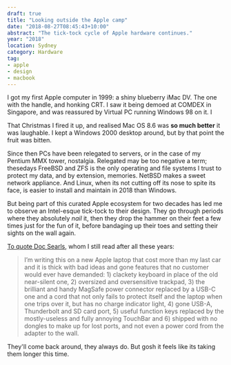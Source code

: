 ```yaml
---
draft: true
title: "Looking outside the Apple camp"
date: "2018-08-27T08:45:43+10:00"
abstract: "The tick-tock cycle of Apple hardware continues."
year: "2018"
location: Sydney
category: Hardware
tag:
- apple
- design
- macbook
---
```

I got my first Apple computer in 1999: a shiny blueberry iMac DV. The one with the handle, and honking CRT. I saw it being demoed at COMDEX in Singapore, and was reassured by Virtual PC running Windows 98 on it. I

 That Christmas I fired it up, and realised Mac OS 8.6 was **so much better** it was laughable. I kept a Windows 2000 desktop around, but by that point the fruit was bitten.

Since then PCs have been relegated to servers, or in the case of my Pentium MMX tower, nostalgia. Relegated may be too negative a term; thesedays FreeBSD and ZFS is the only operating and file systems I trust to protect my data, and by extension, memories. NetBSD makes a sweet network appliance. And Linux, when its not cutting off its nose to spite its face, is easier to install and maintain in 2018 than Windows.

But being part of this curated Apple ecosystem for two decades has led me to observe an Intel-esque tick-tock to their design. They go through periods where they absolutely *nail* it, then they drop the hammer on their feet a few times just for the fun of it, before bandaging up their toes and setting their sights on the wall again. 

[To quote Doc Searls], whom I still read after all these years:

> I’m writing this on a new Apple laptop that cost more than my last car and it is thick with bad ideas and gone features that no customer would ever have demanded: 1) clackety keyboard in place of the old near-silent one, 2) oversized and oversensitive trackpad, 3) the brilliant and handy MagSafe power connector replaced by a USB-C one and a cord that not only fails to protect itself and the laptop when one trips over it, but has no charge indicator light, 4) gone USB-A, Thunderbolt and SD card port, 5) useful function keys replaced by the mostly-useless and fully annoying TouchBar and 6) shipped with no dongles to make up for lost ports, and not even a power cord from the adapter to the wall.

They'll come back around, they always do. But gosh it feels like its taking them longer this time.

[To quote Doc Searls]: https://blogs.harvard.edu/doc/2018/08/08/presuming-competence/#comment-350717

